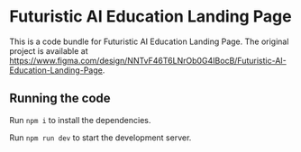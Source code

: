 
  # Futuristic AI Education Landing Page

  This is a code bundle for Futuristic AI Education Landing Page. The original project is available at https://www.figma.com/design/NNTvF46T6LNrOb0G4IBocB/Futuristic-AI-Education-Landing-Page.

  ## Running the code

  Run `npm i` to install the dependencies.

  Run `npm run dev` to start the development server.
  
